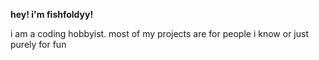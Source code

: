 <b>hey! i'm fishfoldyy!</b>

<p>i am a coding hobbyist. most of my projects are for people i know or just purely for fun</p>
